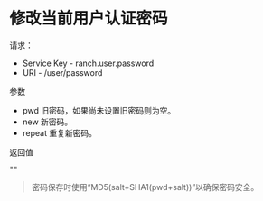 # 修改当前用户认证密码

请求：
- Service Key - ranch.user.password
- URI - /user/password

参数
- pwd 旧密码，如果尚未设置旧密码则为空。
- new 新密码。
- repeat 重复新密码。

返回值
```text
""
```

> 密码保存时使用“MD5(salt+SHA1(pwd+salt))”以确保密码安全。
